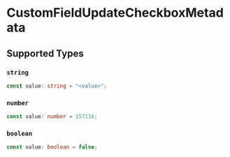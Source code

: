 # CustomFieldUpdateCheckboxMetadata


## Supported Types

### `string`

```typescript
const value: string = "<value>";
```

### `number`

```typescript
const value: number = 157116;
```

### `boolean`

```typescript
const value: boolean = false;
```

